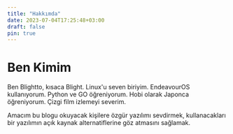 ```yaml
---
title: "Hakkımda"
date: 2023-07-04T17:25:48+03:00
draft: false
pin: true
---
```

# Ben Kimim
Ben Blightto, kısaca Blight. Linux'u seven biriyim. EndeavourOS kullanıyorum. Python ve GO öğreniyorum. Hobi olarak Japonca öğreniyorum. Çizgi film izlemeyi severim.

Amacım bu blogu okuyacak kişilere özgür yazılımı sevdirmek, kullanacakları bir yazılımın açık kaynak alternatiflerine göz atmasını sağlamak.
